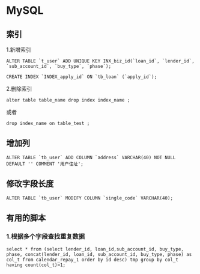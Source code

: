 # MySQL

## 索引
1.新增索引
```
ALTER TABLE `t_user` ADD UNIQUE KEY INX_biz_id(`loan_id`, `lender_id`, `sub_account_id`, `buy_type`, `phase`);
```

```
CREATE INDEX `INDEX_apply_id` ON `tb_loan` (`apply_id`);
```

2.删除索引
```
alter table table_name drop index index_name ;
```
或者
```
drop index_name on table_test ;
```
## 增加列
```
ALTER TABLE `tb_user` ADD COLUMN `address` VARCHAR(40) NOT NULL DEFAULT '' COMMENT '用户住址';
```

## 修改字段长度
```
ALTER TABLE `tb_user` MODIFY COLUMN `single_code` VARCHAR(40);
```

## 有用的脚本
### 1.根据多个字段查找重复数据
```
select * from (select lender_id, loan_id,sub_account_id, buy_type, phase, concat(lender_id, loan_id, sub_account_id, buy_type, phase) as col_t from calendar_repay_1 order by id desc) tmp group by col_t having count(col_t)>1;
```
